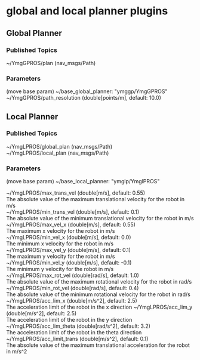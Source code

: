 global and local planner plugins
======================================



## Global Planner

### Published Topics
~/YmgGPROS/plan (nav_msgs/Path)  

### Parameters
(move base param) ~/base_global_planner: "ymggp/YmgGPROS"  
~/YmgGPROS/path_resolution (double[points/m], default: 10.0)  



## Local Planner

### Published Topics
~/YmgLPROS/global_plan (nav_msgs/Path)  
~/YmgLPROS/local_plan (nav_msgs/Path)  

### Parameters
(move base param) ~/base_local_planner: "ymglp/YmglPROS"  

~/YmgLPROS/max_trans_vel (double[m/s], default: 0.55)  
The absolute value of the maximum translational velocity for the robot in m/s  
~/YmgLPROS/min_trans_vel (double[m/s], default: 0.1)  
The absolute value of the minimum translational velocity for the robot in m/s  
~/YmgLPROS/max_vel_x (double[m/s], default: 0.55)  
The maximum x velocity for the robot in m/s  
~/YmgLPROS/min_vel_x (double[m/s], default: 0.0)  
The minimum x velocity for the robot in m/s  
~/YmgLPROS/max_vel_y (double[m/s], default: 0.1)  
The maximum y velocity for the robot in m/s  
~/YmgLPROS/min_vel_y (double[m/s], default: -0.1)  
The minimum y velocity for the robot in m/s  
~/YmgLPROS/max_rot_vel (double[rad/s], default: 1.0)  
The absolute value of the maximum rotational velocity for the robot in rad/s  
~/YmgLPROS/min_rot_vel (double[rad/s], default: 0.4)  
The absolute value of the minimum rotational velocity for the robot in rad/s  
~/YmgLPROS/acc_lim_x (double[m/s^2], default: 2.5)  
The acceleration limit of the robot in the x direction
~/YmgLPROS/acc_lim_y (double[m/s^2], default: 2.5)  
The acceleration limit of the robot in the y direction  
~/YmgLPROS/acc_lim_theta (double[rad/s^2], default: 3.2)  
The acceleration limit of the robot in the theta direction  
~/YmgLPROS/acc_limit_trans (double[m/s^2], default: 0.1)  
The absolute value of the maximum translational acceleration for the robot in m/s^2  

